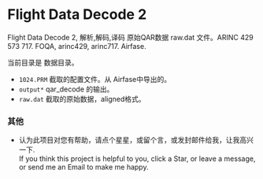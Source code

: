 # Flight Data Decode 2   

Flight Data Decode 2, 解析,解码,译码 原始QAR数据 raw.dat 文件。ARINC 429 573 717. FOQA, arinc429, arinc717. Airfase.  

当前目录是 数据目录。  
* `1024.PRM` 截取的配置文件。从 Airfase中导出的。  
* `output*`  qar_decode 的输出。  
* `raw.dat`  截取的原始数据，aligned格式。   

### 其他  
* 认为此项目对您有帮助，请点个星星，或留个言，或发封邮件给我，让我高兴一下.   
  If you think this project is helpful to you, click a Star, or leave a message, or send me an Email to make me happy.    


